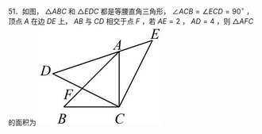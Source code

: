 51．如图， $\triangle A B C$ 和 $\triangle E D C$ 都是等腰直角三角形， $\angle A C B = \angle E C D = 9 0 ^ { \circ }$ ，顶点 $A$ 在边 $D E$ 上， $A B$ 与 $C D$ 相交于点 $F$ ，若 $A E { = } 2$ ， $A D { = } 4$ ，则 $\triangle A F C$ 的面积为
![](<../../qs_image_DB/专题1-2_一文吃透相似三角形12个模型·共14类题型（解析版）/028a6a9e8384594ca993f16e82e7961546d84380dd7bbe46a343a3203caf6f22.jpg>)

